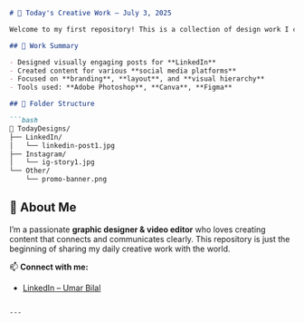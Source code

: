 ````markdown
# 🎨 Today's Creative Work – July 3, 2025

Welcome to my first repository! This is a collection of design work I created today, including social media posts for LinkedIn and other platforms.

## 🧠 Work Summary

- Designed visually engaging posts for **LinkedIn**
- Created content for various **social media platforms**
- Focused on **branding**, **layout**, and **visual hierarchy**
- Tools used: **Adobe Photoshop**, **Canva**, **Figma**

## 📂 Folder Structure

```bash
📁 TodayDesigns/
├── LinkedIn/
│   └── linkedin-post1.jpg
├── Instagram/
│   └── ig-story1.jpg
└── Other/
    └── promo-banner.png
````

## 🚀 About Me

I’m a passionate **graphic designer & video editor** who loves creating content that connects and communicates clearly. This repository is just the beginning of sharing my daily creative work with the world.

📫 **Connect with me:**

* [LinkedIn – Umar Bilal](https://www.linkedin.com/in/umar-bilal-ab13a9344)

```

---
```
